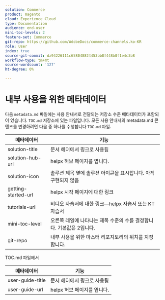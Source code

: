 ```yaml
---
solution: Commerce
product: magento
cloud: Experience Cloud
type: Documentation
audience: end-user
mini-toc-levels: 2
feature-set: Commerce
git-repo: https://github.com/AdobeDocs/commerce-channels.ko-KR
role: User
index: true
source-git-commit: da94226111c658048824453bb8f448b0f1e4c3b8
workflow-type: tm+mt
source-wordcount: '127'
ht-degree: 0%

---
```



# 내부 사용을 위한 메타데이터

다음 `metadata.md` 파일에는 사용 안내서로 전달되는 저장소 수준 메타데이터가 포함되어 있습니다. `TOC.md` 저장소에 있는 파일입니다. 모든 사용 안내서의 metadata.md 콘텐츠를 변경하려면 다음 중 하나를 수행합니다 `TOC.md` 파일.

| 메타데이터 | 기능 |
|--- |--- |
| solution-title | 문서 헤더에서 링크로 사용됨 |
| solution-hub-url | helpx 허브 페이지를 엽니다. |
| solution-icon | 솔루션 제목 옆에 솔루션 아이콘을 표시합니다. 아직 구현되지 않음 |
| getting-started-url | helpx 시작 페이지에 대한 링크 |
| tutorials-url | 비디오 자습서에 대한 링크—helpx 자습서 또는 KT 자습서 |
| mini-toc-level | 오른쪽 레일에 나타나는 제목 수준의 수를 결정합니다. 기본값은 2입니다. |
| git-repo | 내부 사용을 위한 마스터 리포지토리의 위치를 지정합니다. |

TOC.md 파일에서

| 메타데이터 | 기능 |
|--- |--- |
| user-guide-title | 문서 헤더에서 링크로 사용됨 |
| user-guide-url | helpx 허브 페이지를 엽니다. |
